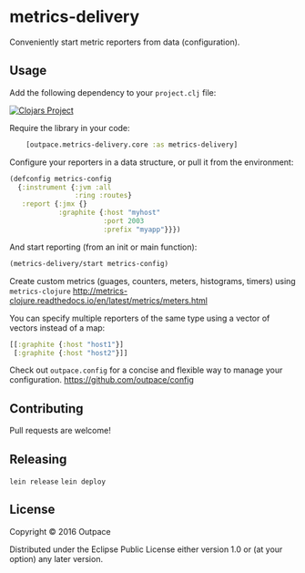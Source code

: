 # metrics-delivery

Conveniently start metric reporters from data (configuration).

## Usage

Add the following dependency to your `project.clj` file:

[![Clojars Project](http://clojars.org/com.outpace/metrics-delivery/latest-version.svg)](http://clojars.org/com.outpace/metrics-delivery)

Require the library in your code:

```clj
    [outpace.metrics-delivery.core :as metrics-delivery]
```

Configure your reporters in a data structure, or pull it from the environment:

```clj
(defconfig metrics-config
  {:instrument {:jvm :all
                :ring :routes}
   :report {:jmx {}
            :graphite {:host "myhost"
                       :port 2003
                       :prefix "myapp"}}})
```

And start reporting (from an init or main function):

```clj
(metrics-delivery/start metrics-config)
```

Create custom metrics (guages, counters, meters, histograms, timers) using `metrics-clojure`
http://metrics-clojure.readthedocs.io/en/latest/metrics/meters.html

You can specify multiple reporters of the same type using a vector of vectors instead of a map:
```clj
[[:graphite {:host "host1"}]
 [:graphite {:host "host2"}]]
```

Check out `outpace.config` for a concise and flexible way to manage your configuration.
https://github.com/outpace/config

## Contributing

Pull requests are welcome!

## Releasing

`lein release`
`lein deploy`

## License

Copyright © 2016 Outpace

Distributed under the Eclipse Public License either version 1.0 or (at
your option) any later version.
